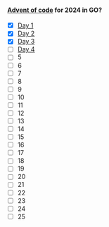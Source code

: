 #### [Advent of code](https://adventofcode.com/2024/) for 2024 in GO?

- [x] [Day 1](https://github.com/cakenes/advent-of-code-2024/blob/47c5264a4e29e73b3f8a253b27752d731570714e/main.go#L16-L51)
- [x] [Day 2](https://github.com/cakenes/advent-of-code-2024/blob/ce00e4d029bd140d7ecd19bdec6a4d6c32664caa/main.go#L64-L100)
- [x] [Day 3](https://github.com/cakenes/advent-of-code-2024/blob/b07755096977fe9812f19a62ec78abf454ecb2b9/main.go#L105-L127)
- [ ] [Day 4](https://github.com/cakenes/advent-of-code-2024/blob/bace3d1274eece217dbdc1f4f18b3b847da941dc/main.go#L131-L186)
- [ ] 5
- [ ] 6
- [ ] 7
- [ ] 8
- [ ] 9
- [ ] 10
- [ ] 11
- [ ] 12
- [ ] 13
- [ ] 14
- [ ] 15
- [ ] 16
- [ ] 17
- [ ] 18
- [ ] 19
- [ ] 20
- [ ] 21
- [ ] 22
- [ ] 23
- [ ] 24
- [ ] 25
